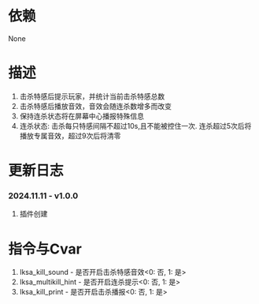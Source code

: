# 依赖
None

# 描述
1.  击杀特感后提示玩家，并统计当前击杀特感总数
2.  击杀特感后播放音效，音效会随连杀数增多而改变
3.  保持连杀状态将在屏幕中心播报特殊信息
4.  连杀状态: 击杀每只特感间隔不超过10s,且不能被控住一次. 连杀超过5次后将播放专属音效，超过9次后将清零

# 更新日志
### 2024.11.11 - v1.0.0
1.  插件创建

# 指令与Cvar
1.  lksa_kill_sound - 是否开启击杀特感音效<0: 否, 1: 是>
2.  lksa_multikill_hint - 是否开启连杀提示<0: 否, 1: 是>
3.  lksa_kill_print - 是否开启击杀播报<0: 否, 1: 是>